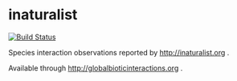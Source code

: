# inaturalist
[![Build Status](https://travis-ci.com/globalbioticinteractions/inaturalist.svg?branch=master)](https://travis-ci.com/globalbioticinteractions/inaturalist)

Species interaction observations reported by http://inaturalist.org . 

Available through http://globalbioticinteractions.org .
